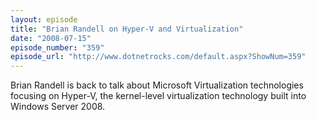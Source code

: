```yaml
---
layout: episode
title: "Brian Randell on Hyper-V and Virtualization"
date: "2008-07-15"
episode_number: "359"
episode_url: "http://www.dotnetrocks.com/default.aspx?ShowNum=359"
---
```


Brian Randell is back to talk about Microsoft Virtualization technologies focusing on Hyper-V, the kernel-level virtualization technology built into Windows Server 2008.
